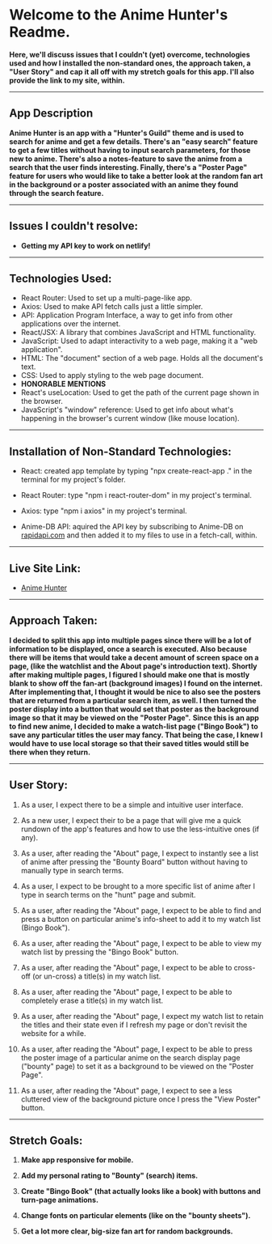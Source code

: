 # Welcome to the Anime Hunter's Readme.
**Here, we'll discuss issues that I couldn't (yet) overcome, technologies used and how I installed the non-standard ones, the approach taken, a "User Story" and cap it all off with my stretch goals for this app. I'll also provide the link to my site, within.**

---

## App Description
**Anime Hunter is an app with a "Hunter's Guild" theme and is used to search for anime and get a few details. There's an "easy search" feature to get a few titles without having to input search parameters, for those new to anime. There's also a notes-feature to save the anime from a search that the user finds interesting. Finally, there's a "Poster Page" feature for users who would like to take a better look at the random fan art in the background or a poster associated with an anime they found through the search feature.**

---

## Issues I couldn't resolve:

- **Getting my API key to work on netlify!**

---

## Technologies Used:

- React Router: Used to set up a multi-page-like app.
- Axios: Used to make API fetch calls just a little simpler.
- API: Application Program Interface, a way to get info from other applications over the internet.
- React/JSX: A library that combines JavaScript and HTML functionality.
- JavaScript: Used to adapt interactivity to a web page, making it a "web application".
- HTML: The "document" section of a web page. Holds all the document's text.
- CSS: Used to apply styling to the web page document.
- **HONORABLE MENTIONS**
- React's useLocation: Used to get the path of the current page shown in the browser.
- JavaScript's "window" reference: Used to get info about what's happening in the browser's current window (like mouse location).

---

## Installation of Non-Standard Technologies:

- React: created app template by typing "npx create-react-app ." in the terminal for my project's folder.

- React Router: type "npm i react-router-dom" in my project's terminal.

- Axios: type "npm i axios" in my project's terminal.

- Anime-DB API: aquired the API key by subscribing to Anime-DB on [rapidapi.com](https://rapidapi.com/hub) and then added it to my files to use in a fetch-call, within.

---

## Live Site Link:
- [Anime Hunter](https://animehunterguild.netlify.app/)

---

## Approach Taken:

**I decided to split this app into multiple pages since there will be a lot of information to be displayed, once a search is executed. Also because there will be items that would take a decent amount of screen space on a page, (like the watchlist and the About page's introduction text). Shortly after making multiple pages, I figured I should make one that is mostly blank to show off the fan-art (background images) I found on the internet. After implementing that, I thought it would be nice to also see the posters that are returned from a particular search item, as well. I then turned the poster display into a button that would set that poster as the background image so that it may be viewed on the "Poster Page".**
**Since this is an app to find new anime, I decided to make a watch-list page ("Bingo Book") to save any particular titles the user may fancy. That being the case, I knew I would have to use local storage so that their saved titles would still be there when they return.**

---

## User Story:

1. As a user, I expect there to be a simple and intuitive user interface.

2. As a new user, I expect their to be a page that will give me a quick rundown of the app's features and how to use the less-intuitive ones (if any).

3. As a user, after reading the "About" page, I expect to instantly see a list of anime after pressing the "Bounty Board" button without having to manually type in search terms.

4. As a user, I expect to be brought to a more specific list of anime after I type in search terms on the "hunt" page and submit.

5. As a user, after reading the "About" page, I expect to be able to find and press a button on particular anime's info-sheet to add it to my watch list (Bingo Book").

6. As a user, after reading the "About" page, I expect to be able to view my watch list by pressing the "Bingo Book" button.

7. As a user, after reading the "About" page, I expect to be able to cross-off (or un-cross) a title(s) in my watch list.

8. As a user, after reading the "About" page, I expect to be able to completely erase a title(s) in my watch list.

9. As a user, after reading the "About" page, I expect my watch list to retain the titles and their state even if I refresh my page or don't revisit the website for a while.

10. As a user, after reading the "About" page, I expect to be able to press the poster image of a particular anime on the search display page ("bounty" page) to set it as a background to be viewed on the "Poster Page".

11. As a user, after reading the "About" page, I expect to see a less cluttered view of the background picture once I press the "View Poster" button.

---

## Stretch Goals:

1. **Make app responsive for mobile.**

2. **Add my personal rating to "Bounty" (search) items.**

8. **Create "Bingo Book" (that actually looks like a book) with buttons and turn-page animations.**

10. **Change fonts on particular elements (like on the "bounty sheets").**

11. **Get a lot more clear, big-size fan art for random backgrounds.**
